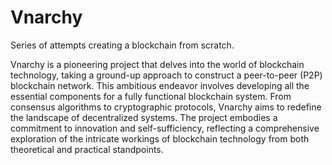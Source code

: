 # Vnarchy
Series of attempts creating a blockchain from scratch.

Vnarchy is a pioneering project that delves into the world of blockchain technology, taking a ground-up approach to construct a peer-to-peer (P2P) blockchain network. This ambitious endeavor involves developing all the essential components for a fully functional blockchain system. From consensus algorithms to cryptographic protocols, Vnarchy aims to redefine the landscape of decentralized systems. The project embodies a commitment to innovation and self-sufficiency, reflecting a comprehensive exploration of the intricate workings of blockchain technology from both theoretical and practical standpoints.
